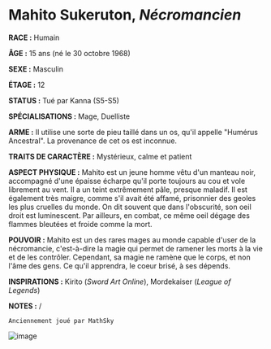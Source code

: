 # Mahito Sukeruton, *Nécromancien*

**RACE :** Humain

**ÂGE :** 15 ans (né le 30 octobre 1968)

**SEXE :** Masculin

**ÉTAGE :** 12

**STATUS :** Tué par Kanna (S5-S5)

**SPÉCIALISATIONS :** Mage, Duelliste

**ARME :** Il utilise une sorte de pieu taillé dans un os, qu'il appelle "Humérus Ancestral". La provenance de cet os est inconnue.

**TRAITS DE CARACTÈRE :** Mystérieux, calme et patient

**ASPECT PHYSIQUE :** Mahito est un jeune homme vêtu d'un manteau noir, accompagné d'une épaisse écharpe qu'il porte toujours au cou et vole librement au vent. Il a un teint extrêmement pâle, presque maladif. Il est également très maigre, comme s'il avait été affamé, prisonnier des geoles les plus cruelles du monde. On dit souvent que dans l'obscurité, son oeil droit est luminescent. Par ailleurs, en combat, ce même oeil dégage des flammes bleutées et froide comme la mort.

**POUVOIR :** Mahito est un des rares mages au monde capable d'user de la nécromancie, c'est-à-dire la magie qui permet de ramener les morts à la vie et de les contrôler. Cependant, sa magie ne ramène que le corps, et non l'âme des gens. Ce qu'il apprendra, le coeur brisé, à ses dépends.

**INSPIRATIONS :** Kirito (*Sword Art Online*), Mordekaiser (*League of Legends*)

**NOTES :** /

`Anciennement joué par MathSky`

![image](https://enyxia.alkanife.fr/images/characters/mahito.png)
